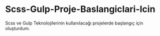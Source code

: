 # Scss-Gulp-Proje-Baslangiclari-Icin
Scss ve Gulp Teknolojilerinin kullanılacağı projelerde başlangıç için oluşturdum.
